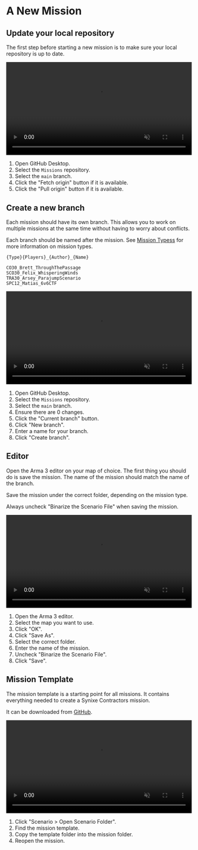 # A New Mission

## Update your local repository

The first step before starting a new mission is to make sure your local repository is up to date.

<video width="99%" loop muted markdown="1" controls>
    <source src="../videos/gh_fetch_pull.webm" type="video/webm" markdown="1">
</video>

1. Open GitHub Desktop.
2. Select the `Missions` repository.
3. Select the `main` branch.
4. Click the "Fetch origin" button if it is available.
5. Click the "Pull origin" button if it is available.

## Create a new branch

Each mission should have its own branch. This allows you to work on multiple missions at the same time without having to worry about conflicts.

Each branch should be named after the mission. See [Mission Typess](./mission-types.md) for more information on mission types.

```
{Type}{Players}_{Author}_{Name}

CO30_Brett_ThroughThePassage
SCO30_Felix_WhisperingWinds
TRA30_Arsey_ParajumpScenario
SPC12_Matias_6v6CTF
```

<video width="99%" loop muted markdown="1" controls>
    <source src="../videos/gh_create_branch.webm" type="video/webm" markdown="1">
</video>

1. Open GitHub Desktop.
2. Select the `Missions` repository.
3. Select the `main` branch.
4. Ensure there are 0 changes.
5. Click the "Current branch" button.
6. Click "New branch".
7. Enter a name for your branch.
8. Click "Create branch".

## Editor

Open the Arma 3 editor on your map of choice. The first thing you should do is save the mission. The name of the mission should match the name of the branch.

Save the mission under the correct folder, depending on the mission type.

Always uncheck "Binarize the Scenario File" when saving the mission.

<video width="99%" loop muted markdown="1" controls>
    <source src="../videos/arma3_new_mission.webm" type="video/webm" markdown="1">
</video>

1. Open the Arma 3 editor.
2. Select the map you want to use.
3. Click "OK".
4. Click "Save As".
5. Select the correct folder.
6. Enter the name of the mission.
7. Uncheck "Binarize the Scenario File".
8. Click "Save".

## Mission Template

The mission template is a starting point for all missions. It contains everything needed to create a Synixe Contractors mission.

It can be downloaded from [GitHub](https://github.com/SynixeContractors/MissionTemplate/releases/latest).

<video width="99%" loop muted markdown="1" controls>
    <source src="../videos/arma3_add_template.webm" type="video/webm" markdown="1">
</video>

1. Click "Scenario > Open Scenario Folder".
2. Find the mission template.
3. Copy the template folder into the mission folder.
4. Reopen the mission.
